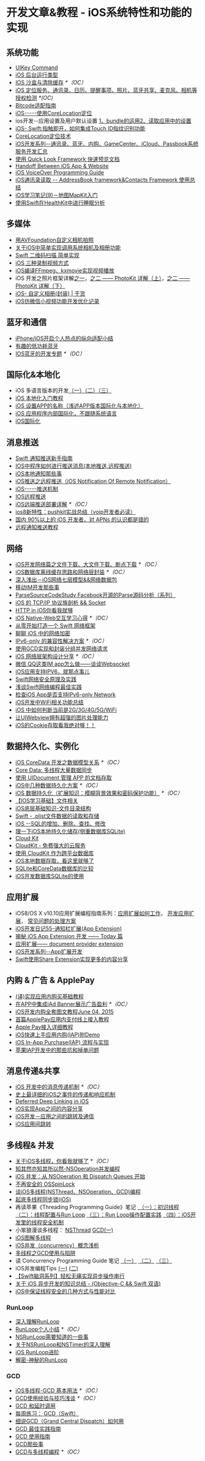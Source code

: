 # 开发文章&教程 - iOS系统特性和功能的实现
## 系统功能
- [UIKey Command][1]
- [iOS 后台运行类型][2]
- [IOS 沙盒与清除缓存][3] _\*（OC）_
- [iOS 定位服务、通讯录、日历、提醒事项、照片、蓝牙共享、麦克风、相机等授权检测][4] _\*(OC)_
- [Bitcode适配指南][5]
- [iOS-----使用CoreLocation定位][6]
- ios开发--应用设置及用户默认设置 [1、bundle的运用][7][2、读取应用中的设置][8]
- [iOS- Swift:指触即开，如何集成Touch ID指纹识别功能][9]
- [CoreLocation定位技术][10]
- [iOS开发系列--通讯录、蓝牙、内购、GameCenter、iCloud、Passbook系统服务开发汇总][11]
- [使用 Quick Look Framework 快速预览文档][12]
- [Handoff Between iOS App & Website][13]
- [iOS VoiceOver Programming Guide][14]
- [iOS通讯录读取 -- AddressBook framework&Contacts Framework 使用总结][15]
- [iOS学习笔记(9)－地图MapKit入门][16]
- [使用Swift在HealthKit中进行睡眠分析][17]

## 多媒体
- [用AVFoundation自定义相机拍照][18]
- [关于iOS中简单实现调用系统相机及相册功能][19]
- [Swift 二维码扫描 简单实现][20]
- [iOS 三种录制视频方式][21]
- [iOS编译FFmpeg、kxmovie实现视频播放][22]
- iOS 开发之照片框架详解[之一][23]，[之二 —— PhotoKit 详解（上）][24]，[之二 —— PhotoKit 详解（下）][25]
- [iOS- 自定义相册(封装) | 干货][26]
- [iOS仿微信小视频功能开发优化记录][27]

## 蓝牙和通信
- [iPhone/iOS开启个人热点的纵向适配小结][28]
- [有趣的低功耗蓝牙][29]
- [IOS蓝牙的开发专题][30] _\*（OC）_

## 国际化&本地化
- iOS 多语言版本的开发[（一）][31][（二）][32][（三）][33]
- [iOS 本地化入门教程][34]
- [iOS 设置APP的名称（浅述APP版本国际化与本地化）][35]
- [iOS 应用程序内部国际化，不跟随系统语言][36]
- [iOS国际化][37]

## 消息推送
- [Swift 通知推送新手指南][38]
- [IOS中程序如何进行推送消息(本地推送,远程推送)][39]
- [iOS本地通知那些事][40]
- [iOS推送之远程推送（iOS Notification Of Remote Notification）][41]
- [iOS-----推送机制][42]
- [IOS远程推送][43]
- [iOS远端推送部署详解][44] _\*（OC）_
- [ios8新特性：pushkit实战总结（voip开发者必读）][45]
- [国内 90%以上的 iOS 开发者，对 APNs 的认识都是错的][46]
- [远程通知推送教程][47]

## 网络
- [iOS开发网络篇之文件下载、大文件下载、断点下载][48] _\*（OC）_
- [iOS数据库离线缓存思路和网络层封装][49] _\*（OC）_
- [深入浅出－iOS网络七层模型&&网络数据包][50]
- [移动IM开发那些事][51]
- [ParseSourceCodeStudy Facebook开源的Parse源码分析（系列）][52]
- [iOS 的 TCP/IP 协议族剖析 && Socket][53]
- [HTTP in iOS你看我就够][54]
- [iOS Native-Web交互学习心得][55] _\*（OC）_
- [从零开始打造一个 Swift 网络框架][56]
- [聊聊 iOS 中的网络加密][57]
- [IPv6-only 的兼容性解决方案][58] _\*（OC）_
- [使用GCD实现和封装分组并发网络请求][59]
- [iOS 网络层架构设计分享][60] _\*（OC）_
- [微信,QQ这类IM app怎么做——谈谈Websocket][61]
- [iOS应用支持IPV6，就那点事儿][62]
- [Swift网络安全原理及实践][63]
- [浅谈Swift网络编程最佳实践][64]
- [检查iOS App是否支持IPv6-only Network][65]
- [iOS开发中WiFi相关功能总结][66]
- [iOS 中如何判断当前是2G/3G/4G/5G/WiFi][67]
- [让UIWebview拥有超强的图片处理能力][68]
- [iOS的Cookie存取看我绝对够！！][69]

## 数据持久化、实例化
- [iOS CoreData 开发之数据模型关系][70] _\*（OC）_
- [Core Data: 多线程大量数据同步][71]
- [使用 UIDocument 管理 APP 的文档存取][72]
- [iOS中几种数据持久化方案][73] _\*（OC）_
- [iOS 数据持久化（扩展知识：模糊背景效果和密码保护功能）][74] _\*（OC）_
- [【IOS学习基础】文件相关][75]
- [iOS底层基础知识-文件目录结构][76]
- [Swift - .plist文件数据的读取和存储][77]
- [iOS --SQL的增加、删除、查找、修改][78]
- [理一下iOS本地持久化储存(侧重数据库SQLite)][79]
- [Cloud Kit][80]
- [CloudKit - 免费强大的云服务][81]
- [使用 CloudKit 作为跨平台数据库][82]
- [iOS本地数据存取，看这里就够了][83]
- [SQLite和CoreData数据库的比较][84]
- [iOS开发数据库SQLite的使用][85]

## 应用扩展
- iOS8/OS X v10.10应用扩展编程指南系列：[应用扩展如何工作][86]， [开发应用扩展][87]， [常见问题的处理方案][88] 
- [iOS开发日记55-通知栏扩展(App Extension)][89]
- [揭秘 iOS App Extension 开发 —— Today 篇][90]
- [应用扩展—— document provider extension][91]
- [iOS开发系列--App扩展开发][92]
- [Swift使用Share Extension实现更多的内容分享][93]

## 内购 & 广告 & ApplePay
- [(译)实现应用内购买基础教程][94]
- [在APP中集成iAd Banner展示广告盈利][95] _\*（OC）_
- [iOS开发内购全套图文教程June 04, 2015][96]
- [首篇ApplePay应用内支付线上接入教程][97]
- [Apple Pay接入详细教程][98]
- [iOS快速上手应用内购(IAP)附Demo][99]
- [iOS In-App Purchase(IAP) 流程与实现][100]
- [苹果IAP开发中的那些坑和掉单问题][101]

## 消息传递&共享
- [iOS 开发中的消息传递机制][102] _\*（OC）_
- [史上最详细的iOS之事件的传递和响应机制][103]
- [Deferred Deep Linking in iOS][104]
- [iOS实现App之间的内容分享][105]
- [iOS开发－应用之间的跳转及通信][106]
- [iOS应用间跳转][107]

## 多线程& 并发
- [关于iOS多线程，你看我就够了][108] _\*（OC）_
- [知其然亦知其所以然-NSOperation并发编程][109]
- [iOS 并发：从 NSOperation 和 Dispatch Queues 开始][110]
- [不再安全的 OSSpinLock][111]
- [谈iOS多线程(NSThread、NSOperation、GCD)编程][112]
- [起底多线程同步锁(iOS)][113]
- 再读苹果《Threading Programming Guide》笔记 [ （一）：初识线程][114] [（二）：线程配置与Run Loop][115] [（三）：Run Loop操作配置实践][116] [（四）：iOS开发里的线程安全机制][117]
- 小笨狼漫谈多线程： [NSThread][118] [GCD(一)][119]
- [iOS图解多线程][120]
- [iOS并发（concurrency）概念浅析][121]
- [多线程之GCD使用与陷阱][122]
- 读 Concurrency Programming Guide 笔记 [（一）][123] [（二）][124] [（三）][125]
- iOS并发编程Tips [(一)][126] [(二)][127]
- [【Swift脑洞系列】轻松无痛实现异步操作串行][128]
- [关于 iOS 异步开发的知识总结 - (Objective-C && Swift 双语)][129]
- [iOS中保证线程安全的几种方式与性能对比][130]

### RunLoop
- [深入理解RunLoop][131]
- [RunLoop个人小结][132] _\*（OC）_
- [NSRunLoop需要知道的一些事][133]
- [关于NSRunLoop和NSTimer的深入理解][134]
- [iOS RunLoop进阶][135]
- [解密-神秘的RunLoop][136]

### GCD
- [iOS多线程-GCD 基本用法][137] _\*（OC）_
- [GCD使用经验与技巧浅谈][138] _\*（OC）_
- [GCD 和延时调用][139]
- [每周练习： GCD（Swift）][140]
- [细说GCD（Grand Central Dispatch）如何用][141]
- [GCD 最佳实践指南][142]
- [GCD 使用指南][143]
- [GCD那些事][144]
- [GCD与多线程编程][145] _\*（OC）_

[1]:	http://nshipster.cn/uikeycommand/
[2]:	http://www.cnblogs.com/maomishen/p/4933617.html
[3]:	http://www.cnblogs.com/jerehedu/p/4930593.html "IOS 沙盒与清除缓存"
[4]:	http://www.cnblogs.com/CocoonJin/p/4959877.html "iOS 定位服务、通讯录、日历、提醒事项、照片、蓝牙共享、麦克风、相机等授权检测"
[5]:	http://dzpqzb.com/2015/11/19/bitcode-open.html
[6]:	http://www.cnblogs.com/congli0220/p/5078187.html "iOS-----使用CoreLocation定位"
[7]:	http://www.cnblogs.com/azuo/p/5090718.html "ios开发--应用设置及用户默认设置【1、bundle的运用】"
[8]:	http://www.cnblogs.com/azuo/p/5098544.html "ios开发--应用设置及用户默认设置【2、读取应用中的设置】"
[9]:	http://www.cnblogs.com/qingche/p/5099333.html "iOS- Swift:指触即开，如何集成Touch ID指纹识别功能"
[10]:	http://www.cnblogs.com/ldnh/p/5334217.html "CoreLocation定位技术"
[11]:	http://www.cnblogs.com/kenshincui/p/4220402.html "iOS开发系列--通讯录、蓝牙、内购、GameCenter、iCloud、Passbook系统服务开发汇总"
[12]:	http://swift.gg/2016/04/29/quick-look-framework/ "使用 Quick Look Framework 快速预览文档"
[13]:	http://geeklu.com/2015/04/handoff-between-native-app-and-web-browser/ "Handoff Between iOS App & Website"
[14]:	http://geeklu.com/2016/03/ios-voiceover-programming-guide/ "iOS VoiceOver Programming Guide"
[15]:	http://simcai.com/2016/04/17/2016-04-17-18-34-46/ "iOS通讯录读取 -- AddressBook framework&Contacts Framework 使用总结"
[16]:	http://www.jianshu.com/p/170470d700c3 "iOS学习笔记(9)－地图MapKit入门"
[17]:	http://www.cocoachina.com/swift/20160714/17033.html
[18]:	http://www.cnblogs.com/Phelthas/p/5215230.html "用AVFoundation自定义相机拍照"
[19]:	http://www.jianshu.com/p/e70a184d1f32 "关于iOS中简单实现调用系统相机及相册功能"
[20]:	http://www.cnblogs.com/GGBigBong/p/5340134.html "Swift 二维码扫描 简单实现"
[21]:	http://ios.jobbole.com/85069/
[22]:	http://www.jianshu.com/p/c33f4c96074e "iOS编译FFmpeg、kxmovie实现视频播放"
[23]:	http://kayosite.com/ios-development-and-detail-of-photo-framework.html "iOS 开发之照片框架详解"
[24]:	http://kayosite.com/ios-development-and-detail-of-photo-framework-part-two.html "iOS 开发之照片框架详解之二 —— PhotoKit 详解（上）"
[25]:	http://kayosite.com/ios-development-and-detail-of-photo-framework-part-three.html "iOS 开发之照片框架详解之二 —— PhotoKit 详解（下）"
[26]:	http://www.jianshu.com/p/535bfe3c328f "iOS- 自定义相册(封装) | 干货"
[27]:	http://www.jianshu.com/p/6d35bb53f4ac "iOS仿微信小视频功能开发优化记录"
[28]:	http://blog.csdn.net/phunxm/article/details/42967035 "iPhone/iOS开启个人热点的纵向适配小结"
[29]:	http://www.cocoachina.com/ios/20160218/15307.html
[30]:	http://liuyanwei.jumppo.com/2015/07/17/ios-BLE-0.html
[31]:	http://www.devashen.com/blog/2016/01/14/localized01/ "iOS 多语言版本的开发（一）"
[32]:	http://www.devashen.com/blog/2016/01/15/localized02/ "iOS 多语言版本的开发（二）"
[33]:	http://www.devashen.com/blog/2016/01/18/localized03/ "iOS 多语言版本的开发（三）"
[34]:	http://segmentfault.com/a/1190000004182437 "iOS 本地化入门教程"
[35]:	http://www.jianshu.com/p/a3a70f0398c4 "iOS 设置APP的名称（浅述APP版本国际化与本地化）"
[36]:	http://www.cnblogs.com/jgCho/p/4958215.html "iOS 应用程序内部国际化，不跟随系统语言"
[37]:	http://mokai.github.io/2015/10/iOS%E5%9B%BD%E9%99%85%E5%8C%96/ "iOS国际化"
[38]:	http://swift.gg/2016/03/15/push-notification-ios/ "Swift 通知推送新手指南"
[39]:	http://www.cnblogs.com/wolfhous/p/5135711.html "IOS中程序如何进行推送消息(本地推送,远程推送)"
[40]:	http://segmentfault.com/a/1190000004295616 "iOS  本地通知那些事"
[41]:	http://www.jianshu.com/p/4b947569a548 "iOS推送之远程推送（iOS Notification Of Remote Notification）"
[42]:	http://www.cnblogs.com/congli0220/p/5085540.html "iOS-----推送机制"
[43]:	http://www.goofyy.com/blog/ios%E8%BF%9C%E7%A8%8B%E6%8E%A8%E9%80%81/ "IOS远程推送"
[44]:	http://hechen.info/2015/07/30/iOS-Push-Notification/
[45]:	http://blog.csdn.net/openglnewbee/article/details/44807191 "ios8新特性：pushkit实战总结（voip开发者必读）"
[46]:	http://www.jianshu.com/p/ace1b422bad4 "国内 90%以上的 iOS 开发者，对 APNs 的认识都是错的"
[47]:	http://lemtter.com/2016/05/11/%E8%BF%9C%E7%A8%8B%E9%80%9A%E7%9F%A5%E6%8E%A8%E9%80%81%E6%95%99%E7%A8%8B/ "远程通知推送教程"
[48]:	http://www.jianshu.com/p/f65e32012f07
[49]:	http://www.jianshu.com/p/f2e59e98ab86 "iOS数据库离线缓存思路和网络层封装"
[50]:	http://www.jianshu.com/p/4b9d43c0571a "深入浅出－iOS网络七层模型&&网络数据包"
[51]:	http://xiangwangfeng.com/2015/05/20/%E7%A7%BB%E5%8A%A8IM%E5%BC%80%E5%8F%91%E9%82%A3%E4%BA%9B%E4%BA%8B/
[52]:	https://github.com/ChenYilong/ParseSourceCodeStudy
[53]:	http://www.cnblogs.com/8hao/p/5234689.html "iOS 的 TCP/IP 协议族剖析 && Socket"
[54]:	http://www.jianshu.com/p/42d9cc1dde10 "HTTP in iOS你看我就够"
[55]:	http://www.cnblogs.com/shouce/p/5445038.html "iOS Native-Web交互学习心得"
[56]:	http://www.jianshu.com/p/0039f963239d "从零开始打造一个 Swift 网络框架"
[57]:	http://www.jianshu.com/p/75d96b72bfb1 "聊聊 iOS 中的网络加密"
[58]:	http://www.jianshu.com/p/8837739251ad "IPv6-only 的兼容性解决方案"
[59]:	http://www.jianshu.com/p/54bbacfcc31b "使用GCD实现和封装分组并发网络请求"
[60]:	http://ios.jobbole.com/84976/
[61]:	http://www.jianshu.com/p/bcefda55bce4 "微信,QQ这类IM app怎么做——谈谈Websocket"
[62]:	http://www.jianshu.com/p/a6bab07c4062 "iOS应用支持IPV6，就那点事儿"
[63]:	http://www.jianshu.com/p/ba897dd4ccd1 "Swift网络安全原理及实践"
[64]:	http://www.jianshu.com/p/bacd35dd3271 "浅谈Swift网络编程最佳实践"
[65]:	http://openfibers.github.io/blog/2016/06/20/support-ipv6-only-network-in-ios/
[66]:	http://www.jianshu.com/p/8471b68203e8 "iOS开发中WiFi相关功能总结"
[67]:	http://www.jianshu.com/p/7b98fb9dad45 "iOS 中如何判断当前是2G/3G/4G/5G/WiFi"
[68]:	http://www.jianshu.com/p/a46297f2ce70 "让UIWebview拥有超强的图片处理能力"
[69]:	http://www.jianshu.com/p/d2c478bbcca5 "iOS的Cookie存取看我绝对够！！"
[70]:	http://www.cnblogs.com/wws19125/p/5191218.html "iOS CoreData 开发之数据模型关系"
[71]:	http://www.jianshu.com/p/37ab8f336f76
[72]:	http://swiftcafe.io/2015/11/14/uidocument/
[73]:	http://www.cnblogs.com/allencelee/p/4975622.html "iOS中几种数据持久化方案"
[74]:	http://www.cnblogs.com/huangjianwu/p/4989573.html "iOS 数据持久化（扩展知识：模糊背景效果和密码保护功能）"
[75]:	http://www.cnblogs.com/silence-wzx/p/5140952.html "【IOS学习基础】文件相关"
[76]:	http://www.cnblogs.com/wujy/p/5188302.html "iOS底层基础知识-文件目录结构"
[77]:	http://www.hangge.com/blog/cache/detail_888.html
[78]:	http://www.cnblogs.com/bolin-123/p/5309217.html "iOS --SQL的增加、删除、查找、修改"
[79]:	http://www.jianshu.com/p/10a26d01dc84 "理一下iOS本地持久化储存(侧重数据库SQLite)"
[80]:	http://nshipster.cn/cloudkit/
[81]:	http://swiftcafe.io/2015/11/13/cafe-time-cloudkit/
[82]:	http://tips.producter.io/shi-yong-cloudkit-zuo-wei-kua-ping-tai-shu-ju-ku/
[83]:	http://www.jianshu.com/p/a3eeae99e902 "iOS本地数据存取，看这里就够了"
[84]:	http://www.cnblogs.com/gfxxbk/p/5515446.html "SQLite和CoreData数据库的比较"
[85]:	http://www.cocoachina.com/ios/20160714/17043.html
[86]:	http://www.devtalking.com/articles/understand-how-an-extension-works/ "应用扩展如何工作"
[87]:	http://www.devtalking.com/articles/creating-an-app-extension/ "开发应用扩展"
[88]:	http://www.devtalking.com/articles/handling-common-scenarios/ "常见问题的处理方案"
[89]:	http://www.cnblogs.com/Twisted-Fate/p/5075813.html "iOS开发日记55-通知栏扩展(App Extension)"
[90]:	http://www.jianshu.com/p/bbc6a95d9c54 "揭秘 iOS App Extension 开发 —— Today 篇"
[91]:	http://mkapple.cn/2016/07/01/DocumentProvider
[92]:	http://www.cnblogs.com/kenshincui/p/5644803.html "iOS开发系列--App扩展开发"
[93]:	http://www.jianshu.com/p/5b9dd21438d8 "Swift使用Share Extension实现更多的内容分享"
[94]:	http://www.jianshu.com/p/741b2a044e78
[95]:	http://www.cocoachina.com/ios/20140928/9780.html
[96]:	http://allluckly.cn/ios%E6%94%AF%E4%BB%98/iOS%E5%BC%80%E5%8F%912015%E5%B9%B4%E6%9C%80%E6%96%B0%E5%86%85%E8%B4%AD%E6%95%99%E7%A8%8B "iOS开发内购全套图文教程June 04, 2015"
[97]:	http://zyden.vicp.cc/applepay/ "首篇ApplePay应用内支付线上接入教程"
[98]:	http://www.jianshu.com/p/738aee78ba52 "Apple Pay接入详细教程"
[99]:	http://www.jianshu.com/p/298a01961ba7 "iOS快速上手应用内购(IAP)附Demo"
[100]:	http://zackzheng.info/2016/05/31/2016-05-31-ios-in-app-purchase-iap/ "iOS In-App Purchase(IAP) 流程与实现"
[101]:	http://mp.weixin.qq.com/s?__biz=MzA4NTg1MjM0Mg==&mid=509777517&idx=1&sn=362f4e2d0e3162c2359c4261509f5e29&scene=19#wechat_redirect
[102]:	http://objccn.io/issue-7-4/
[103]:	http://www.jianshu.com/p/2e074db792ba
[104]:	http://tech.glowing.com/cn/deferred-deep-linking-and-branch-sdk-in-ios/ "Deferred Deep Linking in iOS"
[105]:	http://www.jianshu.com/p/88a08d66894f "iOS实现App之间的内容分享"
[106]:	http://www.cnblogs.com/GarveyCalvin/p/4877115.html "iOS开发－应用之间的跳转及通信"
[107]:	http://www.jianshu.com/p/732c5e1720d0 "iOS应用间跳转"
[108]:	http://www.jianshu.com/p/0b0d9b1f1f19
[109]:	http://www.jianshu.com/p/ebb3e42049fd "知其然亦知其所以然-NSOperation并发编程"
[110]:	http://swift.gg/2016/01/08/ios-concurrency-getting-started-with-nsoperation-and-dispatch-queues/ "iOS 并发：从 NSOperation 和 Dispatch Queues 开始"
[111]:	http://blog.ibireme.com/2016/01/16/spinlock_is_unsafe_in_ios/ "不再安全的 OSSpinLock"
[112]:	http://www.jianshu.com/p/6e6f4e005a0b "谈iOS多线程(NSThread、NSOperation、GCD)编程"
[113]:	http://springox.w18.net/?p=685 "起底多线程同步锁(iOS)"
[114]:	http://www.devtalking.com/articles/read-threading-programming-guide-1/
[115]:	http://geek.csdn.net/news/detail/55617
[116]:	http://geek.csdn.net/news/detail/56056
[117]:	http://geek.csdn.net/news/detail/56726
[118]:	http://www.jianshu.com/p/8ed06312d8bd "小笨狼漫谈多线程：NSThread"
[119]:	http://www.jianshu.com/p/c2b14bb999de "小笨狼漫谈多线程：GCD(一)"
[120]:	http://www.henishuo.com/ios-multithread-detail/ "iOS图解多线程"
[121]:	http://shellhue.github.io/2016/03/29/concurrency/
[122]:	http://icoor.xyz/2016/04/11/%E5%A4%9A%E7%BA%BF%E7%A8%8B%E4%B9%8BGCD%E4%BD%BF%E7%94%A8%E4%B8%8E%E9%99%B7%E9%98%B1/
[123]:	http://www.devtalking.com/articles/read-concurrency-programming-guide-1/ "读 Concurrency Programming Guide 笔记（一）"
[124]:	http://www.devtalking.com/articles/read-concurrency-programming-guide-2/ "读 Concurrency Programming Guide 笔记（二）"
[125]:	http://www.devtalking.com/articles/read-concurrency-programming-guide-3/ "读 Concurrency Programming Guide 笔记（三）"
[126]:	http://ifujun.com/iosbing-fa-bian-cheng-tips/ "iOS并发编程Tips(一)"
[127]:	http://ifujun.com/iosbing-fa-bian-cheng-tips-er/
[128]:	http://www.jianshu.com/p/168f92164f06 "【Swift脑洞系列】轻松无痛实现异步操作串行"
[129]:	http://blog-lision.com/2016/05/26/iOS-Multithreading/ "关于 iOS 异步开发的知识总结 - (Objective-C && Swift 双语)"
[130]:	http://www.jianshu.com/p/938d68ed832c "iOS中保证线程安全的几种方式与性能对比"
[131]:	http://blog.ibireme.com/2015/05/18/runloop/ "深入理解RunLoop"
[132]:	http://www.devlizy.com/runloop/
[133]:	https://mp.weixin.qq.com/s?__biz=MzAwMjYwMTAwNw==&mid=403269344&idx=1&sn=6363492cf8ed066cd4581d9840ff089f
[134]:	http://www.superqq.com/blog/2016/05/05/ios-nsrunllop-nstimer/ "关于NSRunLoop和NSTimer的深入理解"
[135]:	http://www.jianshu.com/p/2c067bdc7e47 "iOS RunLoop进阶"
[136]:	http://www.jianshu.com/p/cf4915508929 "解密-神秘的RunLoop"
[137]:	http://www.jianshu.com/p/e0928a243373
[138]:	http://tutuge.me/2015/04/03/something-about-gcd/
[139]:	http://swifter.tips/gcd-delay-call/
[140]:	https://github.com/icepy/_posts/issues/14
[141]:	https://github.com/ming1016/study/wiki/%E7%BB%86%E8%AF%B4GCD%EF%BC%88Grand-Central-Dispatch%EF%BC%89%E5%A6%82%E4%BD%95%E7%94%A8 "细说GCD（Grand Central Dispatch）如何用"
[142]:	http://chengway.in/gcd-zui-jia-shi-jian-zhi-nan/
[143]:	http://swift.gg/2016/05/05/the-gcd-handbook/ "GCD 使用指南"
[144]:	http://www.iosxxx.com/blog/2016-06-02-GCD%E9%82%A3%E4%BA%9B%E4%BA%8B.html "GCD那些事"
[145]:	http://www.jianshu.com/p/27072745078f "GCD与多线程编程"